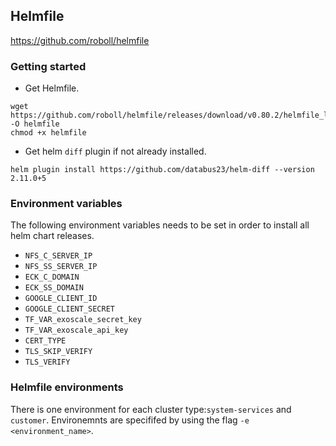 ## Helmfile 

https://github.com/roboll/helmfile

### Getting started
- Get Helmfile.

```
wget https://github.com/roboll/helmfile/releases/download/v0.80.2/helmfile_linux_amd64 -O helmfile
chmod +x helmfile
```

- Get helm `diff` plugin if not already installed.

```
helm plugin install https://github.com/databus23/helm-diff --version 2.11.0+5
```
### Environment variables
The following environment variables needs to be set in order to install all helm chart releases.
* `NFS_C_SERVER_IP`
* `NFS_SS_SERVER_IP`
* `ECK_C_DOMAIN`
* `ECK_SS_DOMAIN`
* `GOOGLE_CLIENT_ID`
* `GOOGLE_CLIENT_SECRET`
* `TF_VAR_exoscale_secret_key`
* `TF_VAR_exoscale_api_key`
* `CERT_TYPE`
* `TLS_SKIP_VERIFY`
* `TLS_VERIFY`

### Helmfile environments
There is one environment for each cluster type:`system-services` and `customer`. 
Environemnts are specififed by using the flag `-e <environment_name>`. 
